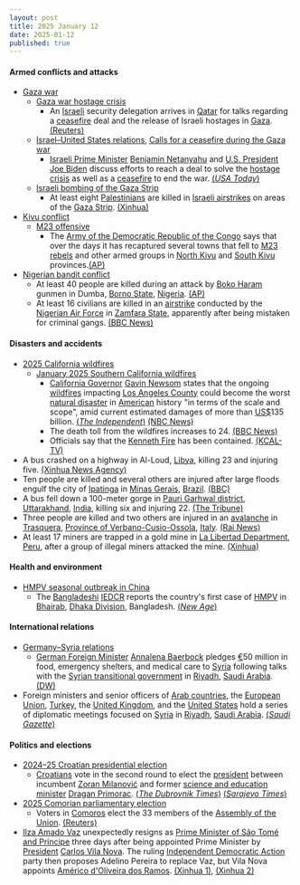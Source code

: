 ```yaml
---
layout: post
title: 2025 January 12
date: 2025-01-12
published: true
---
```



#### Armed conflicts and attacks

* [Gaza war](https://en.wikipedia.org/wiki/Gaza_war "Gaza war")
  * [Gaza war hostage crisis](https://en.wikipedia.org/wiki/Gaza_war_hostage_crisis "Gaza war hostage crisis")
    * An [Israeli](https://en.wikipedia.org/wiki/Israel "Israel") security delegation arrives in [Qatar](https://en.wikipedia.org/wiki/Qatar "Qatar") for talks regarding a [ceasefire](https://en.wikipedia.org/wiki/Ceasefire "Ceasefire") deal and the release of Israeli hostages in [Gaza](https://en.wikipedia.org/wiki/Gaza_Strip "Gaza Strip"). [(Reuters)](https://www.reuters.com/world/middle-east/top-israeli-security-delegation-doha-gaza-talks-2025-01-12/)
  * [Israel–United States relations](https://en.wikipedia.org/wiki/Israel%E2%80%93United_States_relations "Israel–United States relations"), [Calls for a ceasefire during the Gaza war](https://en.wikipedia.org/wiki/Calls_for_a_ceasefire_during_the_Gaza_war "Calls for a ceasefire during the Gaza war")
    * [Israeli Prime Minister](https://en.wikipedia.org/wiki/Prime_Minister_of_Israel "Prime Minister of Israel") [Benjamin Netanyahu](https://en.wikipedia.org/wiki/Benjamin_Netanyahu "Benjamin Netanyahu") and [U.S. President](https://en.wikipedia.org/wiki/President_of_the_United_States "President of the United States") [Joe Biden](https://en.wikipedia.org/wiki/Joe_Biden "Joe Biden") discuss efforts to reach a deal to solve the [hostage crisis](https://en.wikipedia.org/wiki/Israel%E2%80%93Hamas_war_hostage_crisis "Israel–Hamas war hostage crisis") as well as a [ceasefire](https://en.wikipedia.org/wiki/Ceasefire "Ceasefire") to end the war. [(*USA Today*)](https://www.usatoday.com/story/news/world/israel-hamas/2025/01/12/biden-netanyahu-israel-hamas-hostage-cease-fire/77655633007/)
  * [Israeli bombing of the Gaza Strip](https://en.wikipedia.org/wiki/Israeli_bombing_of_the_Gaza_Strip "Israeli bombing of the Gaza Strip")
    * At least eight [Palestinians](https://en.wikipedia.org/wiki/Palestinians "Palestinians") are killed in [Israeli airstrikes](https://en.wikipedia.org/wiki/Israeli_Air_Force "Israeli Air Force") on areas of the [Gaza Strip](https://en.wikipedia.org/wiki/Gaza_Strip "Gaza Strip"). [(Xinhua)](https://english.news.cn/20250113/007ceff485b8479eb2a6bcb634f2f354/c.html)
* [Kivu conflict](https://en.wikipedia.org/wiki/Kivu_conflict "Kivu conflict")
  * [M23 offensive](https://en.wikipedia.org/wiki/M23_offensive_%282022%E2%80%93present%29 "M23 offensive (2022–present)")
    * The [Army of the Democratic Republic of the Congo](https://en.wikipedia.org/wiki/Armed_Forces_of_the_Democratic_Republic_of_the_Congo "Armed Forces of the Democratic Republic of the Congo") says that over the days it has recaptured several towns that fell to [M23 rebels](https://en.wikipedia.org/wiki/March_23_Movement "March 23 Movement") and other armed groups in [North Kivu](https://en.wikipedia.org/wiki/North_Kivu "North Kivu") and [South Kivu](https://en.wikipedia.org/wiki/South_Kivu "South Kivu") provinces.[(AP)](https://apnews.com/article/congo-rebels-northkivu-goma-44d802cead4adde2b9aea5515bb83172)
* [Nigerian bandit conflict](https://en.wikipedia.org/wiki/Nigerian_bandit_conflict "Nigerian bandit conflict")
  * At least 40 people are killed during an attack by [Boko Haram](https://en.wikipedia.org/wiki/Boko_Haram "Boko Haram") gunmen in Dumba, [Borno State](https://en.wikipedia.org/wiki/Borno_State "Borno State"), [Nigeria](https://en.wikipedia.org/wiki/Nigeria "Nigeria"). [(AP)](https://apnews.com/article/nigeria-massacre-boho-haram-3579523f5f1b978ea7d32b4374c8e036)
  * At least 16 civilians are killed in an [airstrike](https://en.wikipedia.org/wiki/Airstrike "Airstrike") conducted by the [Nigerian Air Force](https://en.wikipedia.org/wiki/Nigerian_Air_Force "Nigerian Air Force") in [Zamfara State](https://en.wikipedia.org/wiki/Zamfara_State "Zamfara State"), apparently after being mistaken for criminal gangs. [(BBC News)](https://www.bbc.com/news/articles/cn0y30766kjo)

#### Disasters and accidents

* [2025 California wildfires](https://en.wikipedia.org/wiki/2025_California_wildfires "2025 California wildfires")
  * [January 2025 Southern California wildfires](https://en.wikipedia.org/wiki/January_2025_Southern_California_wildfires "January 2025 Southern California wildfires")
    * [California Governor](https://en.wikipedia.org/wiki/Governor_of_California "Governor of California") [Gavin Newsom](https://en.wikipedia.org/wiki/Gavin_Newsom "Gavin Newsom") states that the ongoing [wildfires](https://en.wikipedia.org/wiki/Wildfire "Wildfire") impacting [Los Angeles County](https://en.wikipedia.org/wiki/Los_Angeles_County%2C_California "Los Angeles County, California") could become the worst [natural disaster](https://en.wikipedia.org/wiki/Natural_disaster "Natural disaster") in [American](https://en.wikipedia.org/wiki/United_States "United States") history "in terms of the scale and scope", amid current estimated damages of more than [US$](https://en.wikipedia.org/wiki/United_States_dollar "United States dollar")135 billion. [(*The Independent*)](https://www.independent.co.uk/news/world/americas/fires-los-angeles-california-palisades-map-victim-latest-updates-b2677814.html) [(NBC News)](https://www.nbcnews.com/meet-the-press/video/gov-newsom-says-l-a-wildfires-could-be-worst-natural-disaster-in-u-s-history-full-interview-229078085843)
    * The death toll from the wildfires increases to 24. [(BBC News)](https://www.bbc.com/news/articles/ckgy0pyvglpo)
    * Officials say that the [Kenneth Fire](https://en.wikipedia.org/wiki/January_2025_Southern_California_wildfires#Kenneth_Fire "January 2025 Southern California wildfires") has been contained. [(KCAL-TV)](https://www.cbsnews.com/losangeles/news/kenneth-fire-evacuations-in-west-hills-area/)
* A bus crashed on a highway in Al-Loud, [Libya](https://en.wikipedia.org/wiki/Libya "Libya"), killing 23 and injuring five. [(Xinhua News Agency)](https://english.news.cn/20250113/ab96976fd65b4bf4b25ab9da5f04f002/c.html)
* Ten people are killed and several others are injured after large floods engulf the city of [Ipatinga](https://en.wikipedia.org/wiki/Ipatinga "Ipatinga") in [Minas Gerais](https://en.wikipedia.org/wiki/Minas_Gerais "Minas Gerais"), [Brazil](https://en.wikipedia.org/wiki/Brazil "Brazil"). [(BBC)](https://www.bbc.com/news/articles/cvglwd34l81o.amp)
* A bus fell down a 100-meter gorge in [Pauri Garhwal district](https://en.wikipedia.org/wiki/Pauri_Garhwal_district "Pauri Garhwal district"), [Uttarakhand](https://en.wikipedia.org/wiki/Uttarakhand "Uttarakhand"), [India](https://en.wikipedia.org/wiki/India "India"), killing six and injuring 22. [(The Tribune)](https://www.tribuneindia.com/news/india/5-die-17-injured-as-bus-falls-into-gorge-in-uttarakhands-pauri/)
* Three people are killed and two others are injured in an [avalanche](https://en.wikipedia.org/wiki/Avalanche "Avalanche") in [Trasquera](https://en.wikipedia.org/wiki/Trasquera "Trasquera"), [Province of Verbano-Cusio-Ossola](https://en.wikipedia.org/wiki/Province_of_Verbano-Cusio-Ossola "Province of Verbano-Cusio-Ossola"), [Italy](https://en.wikipedia.org/wiki/Italy "Italy"). [(Rai News)](https://www.rainews.it/articoli/2025/01/valanga-travolge-scialpinisti-in-piemonte-3-morti-e-2-feriti-trasquera-verbano-cusio-ossola-0186dba0-f920-4286-95de-4f72db97dbd4.html)
* At least 17 miners are trapped in a gold mine in [La Libertad Department](https://en.wikipedia.org/wiki/Department_of_La_Libertad "Department of La Libertad"), [Peru](https://en.wikipedia.org/wiki/Peru "Peru"), after a group of illegal miners attacked the mine. [(Xinhua)](https://english.news.cn/20250114/c17952037b594df4bdc2e8f0b23c8099/c.html)

#### Health and environment

* [HMPV seasonal outbreak in China](https://en.wikipedia.org/wiki/HMPV_seasonal_outbreak_in_China_%282024%E2%80%93present%29 "HMPV seasonal outbreak in China (2024–present)")
  * The [Bangladeshi](https://en.wikipedia.org/wiki/Bangladesh "Bangladesh") [IEDCR](https://en.wikipedia.org/wiki/Institute_of_Epidemiology%2C_Disease_Control_and_Research "Institute of Epidemiology, Disease Control and Research") reports the country's first case of [HMPV](https://en.wikipedia.org/wiki/Human_metapneumovirus "Human metapneumovirus") in [Bhairab](https://en.wikipedia.org/wiki/Bhairab "Bhairab"), [Dhaka Division](https://en.wikipedia.org/wiki/Dhaka_Division "Dhaka Division"), Bangladesh. [(*New Age*)](https://www.newagebd.net/post/country/255169/iedcr-confirms-hmvp-case-in-bangladesh)

#### International relations

* [Germany–Syria relations](https://en.wikipedia.org/wiki/Germany%E2%80%93Syria_relations "Germany–Syria relations")
  * [German Foreign Minister](https://en.wikipedia.org/wiki/Minister_for_Foreign_Affairs_%28Germany%29 "Minister for Foreign Affairs (Germany)") [Annalena Baerbock](https://en.wikipedia.org/wiki/Annalena_Baerbock "Annalena Baerbock") pledges [€](https://en.wikipedia.org/wiki/Euro "Euro")50 million in food, emergency shelters, and medical care to [Syria](https://en.wikipedia.org/wiki/Syria "Syria") following talks with the [Syrian transitional government](https://en.wikipedia.org/wiki/First_Syrian_transitional_government "First Syrian transitional government") in [Riyadh](https://en.wikipedia.org/wiki/Riyadh "Riyadh"), [Saudi Arabia](https://en.wikipedia.org/wiki/Saudi_Arabia "Saudi Arabia"). [(DW)](https://www.dw.com/en/germanys-baerbock-pledges-50m-for-syria-at-riyadh-talks/a-71276877)
* Foreign ministers and senior officers of [Arab countries](https://en.wikipedia.org/wiki/Arab_world "Arab world"), the [European Union](https://en.wikipedia.org/wiki/European_Union "European Union"), [Turkey](https://en.wikipedia.org/wiki/Turkey "Turkey"), the [United Kingdom](https://en.wikipedia.org/wiki/United_Kingdom "United Kingdom"), and the [United States](https://en.wikipedia.org/wiki/United_States "United States") hold a series of diplomatic meetings focused on [Syria](https://en.wikipedia.org/wiki/Syria "Syria") in [Riyadh](https://en.wikipedia.org/wiki/Riyadh "Riyadh"), [Saudi Arabia](https://en.wikipedia.org/wiki/Saudi_Arabia "Saudi Arabia"). [(*Saudi Gazette*)](https://saudigazette.com.sa/article/648521/SAUDI-ARABIA/Riyadh-hosts-key-international-talks-on-Syrias-future)

#### Politics and elections

* [2024–25 Croatian presidential election](https://en.wikipedia.org/wiki/2024%E2%80%9325_Croatian_presidential_election "2024–25 Croatian presidential election")
  * [Croatians](https://en.wikipedia.org/wiki/Croatians "Croatians") vote in the second round to elect the [president](https://en.wikipedia.org/wiki/President_of_Croatia "President of Croatia") between incumbent [Zoran Milanović](https://en.wikipedia.org/wiki/Zoran_Milanovi%C4%87 "Zoran Milanović") and former [science and education minister](https://en.wikipedia.org/wiki/Ministry_of_Science_and_Education_%28Croatia%29 "Ministry of Science and Education (Croatia)") [Dragan Primorac](https://en.wikipedia.org/wiki/Dragan_Primorac "Dragan Primorac"). [(*The Dubrovnik Times*)](https://www.thedubrovniktimes.com/news/croatia/item/17378-croatia-votes-presidential-election-enters-decisive-second-round) [(*Sarajevo Times*)](https://sarajevotimes.com/croatia-set-to-elect-president-in-pivotal-second-round-of-elections-2/)
* [2025 Comorian parliamentary election](https://en.wikipedia.org/wiki/2025_Comorian_parliamentary_election "2025 Comorian parliamentary election")
  * Voters in [Comoros](https://en.wikipedia.org/wiki/Comoros "Comoros") elect the 33 members of the [Assembly of the Union](https://en.wikipedia.org/wiki/Assembly_of_the_Union_of_the_Comoros "Assembly of the Union of the Comoros"). [(Reuters)](https://www.reuters.com/world/africa/voters-comoros-head-polls-elect-33-seat-parliament-2025-01-12/)
* [Ilza Amado Vaz](https://en.wikipedia.org/wiki/Ilza_Amado_Vaz "Ilza Amado Vaz") unexpectedly resigns as [Prime Minister of São Tomé and Príncipe](https://en.wikipedia.org/wiki/Prime_Minister_of_S%C3%A3o_Tom%C3%A9_and_Pr%C3%ADncipe "Prime Minister of São Tomé and Príncipe") three days after being appointed Prime Minister by [President](https://en.wikipedia.org/wiki/President_of_S%C3%A3o_Tom%C3%A9_and_Pr%C3%ADncipe "President of São Tomé and Príncipe") [Carlos Vila Nova](https://en.wikipedia.org/wiki/Carlos_Vila_Nova "Carlos Vila Nova"). The ruling [Independent Democratic Action](https://en.wikipedia.org/wiki/Independent_Democratic_Action "Independent Democratic Action") party then proposes Adelino Pereira to replace Vaz, but Vila Nova appoints [Américo d'Oliveira dos Ramos](https://en.wikipedia.org/wiki/Am%C3%A9rico_Ramos "Américo Ramos"). [(Xinhua 1)](https://english.news.cn/20250113/2fd3f6c7f9e148fbb544e1e0c52e0a10/c.html), [(Xinhua 2)](https://english.news.cn/africa/20250113/bb2a5df8aecd44b58c904f3a522c43d3/c.html)
